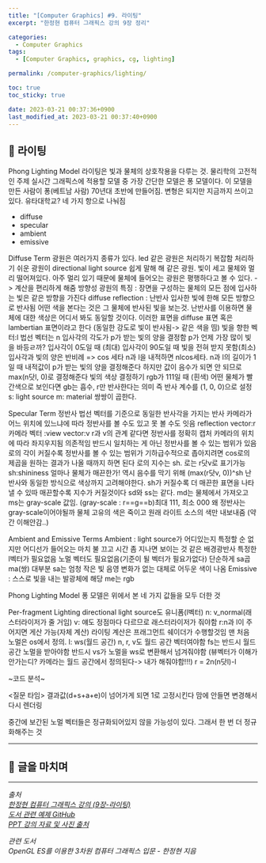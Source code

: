 ```yaml
---
title: "[Computer Graphics] #9. 라이팅"
excerpt: "한정현 컴퓨터 그래픽스 강의 9장 정리"

categories:
  - Computer Graphics
tags:
  - [Computer Graphics, graphics, cg, lighting]

permalink: /computer-graphics/lighting/

toc: true
toc_sticky: true

date: 2023-03-21 00:37:36+0900
last_modified_at: 2023-03-21 00:37:40+0900
---
```


## 👻 라이팅
Phong Lighting Model
라이팅은 빛과 물체의 상호작용을 다루는 것. 물리학의 고전적인 주제
실시간 그래픽스에 적용할 모델 중 가장 간단한 모델은 퐁 모델이다.
이 모델을 만든 사람이 퐁(베트남 사람) 70년대 초반에 만들어짐. 변형은 되지만 지금까지 쓰이고 있다. 유타대학교?
네 가지 항으로 나눠짐
- diffuse
- specular
- ambient
- emissive

Diffuse Term
광원은 여러가지 종류가 있다. led 같은 광원은 처리하기 복잡함
처리하기 쉬운 광원이 directional light source 쉽게 말해 해 같은 광원. 빛이 세고 물체와 멀리 떨어져있다.
아주 멀리 있기 때문에 물체에 들어오는 광원은 평행하다고 볼 수 있다. -> 계산을 편리하게 해줌
방향성 광원의 특징 : 장면을 구성하는 물체의 모든 점에 입사하는 빛은 같은 방향을 가진다
diffuse reflection : 난반사
입사한 빛에 한해 모든 방향으로 반사됨
어떤 색을 본다는 것은 그 물체에 반사된 빛을 보는것. 난반사를 이용하면 물체에 대한 색상은 어디서 봐도 동일할 것이다.
이러한 표면을 diffuse 표면 혹은 lambertian 표면이라고 한다 (동일한 강도로 빛이 반사됨-> 같은 색을 띰)
빛을 향한 벡터:l
법선 벡터는 n
입사각의 각도가 p가 받는 빛의 양을 결정함
p가 언제 가장 많이 빛을 바등ㄹ까? 입사각이 0도일 때 (최대)
입사각이 90도일 때 빛을 전혀 받지 못함(최소)
입사각과 빛의 양은 반비례 => cos 세타
n과 l을 내적하면 nlcos세타. n과 l의 길이가 1일 때 내적값이 p가 받는 빛의 양을 결정해준다
하지만 값이 음수가 되면 안 되므로 max(n닷l, 0)로 결정해준다
빛의 색상 결정하기
rgb가 111일 때 (흰색) 어떤 물체가 빨간색으로 보인다면 gb는 흡수, r만 반사한다는 의미
즉 반사 계수를 (1, 0, 0)으로 설정
s: light source
m: material
쌍쌍이 곱한다.

Specular Term
정반사
법선 벡터를 기준으로 동일한 반사각을 가지는 반사
카메라가 어느 위치에 있느냐에 따라 정반사를 볼 수도 있고 못 볼 수도 잇음
reflection vector:r
카메라 벡터 :view vector:v
r과 v의 관계
같다면 정반사를 정확히 캡처
카메라의 위치에 따라 좌지우지됨 의존적임
반드시 일치하는 게 아닌 정반사를 볼 수 있는 범위가 있음
로의 각이 커질수록 정반사를 볼 수 있는 범위가 기하급수적으로 좁아지려면
cos로의 제곱을 원하는 결과가 나올 때까지 하면 된다
로의 지수는 sh. 로는 r닷v로 표기가능
sh:shininess 얼마나 물체가 매끈한가!
역시 음수를 막기 위해 (max(r닷v, 0))^sh
난반사와 동일한 방식으로 색상까지 고려해야한다.
sh가 커질수록 더 매끈한 표면을 나타낼 수 있따
매끈할수록 지수가 커질것이다
sd와 ss는 같다. md는 물체에서 가져오고 ms는 gray-scale 값임. (gray-scale : r==g==b)최대 111, 최소 000
왜 정반사는 gray-scale이어야될까
물체 고유의 색은 죽이고 원래 라이트 소스의 색만 내보내줌
(약간 이해안감..)

Ambient and Emissive Terms
Ambient : light source가 어디있는지 특정할 순 없지만 어디선가 들어오는
마치 불 끄고 시간 좀 지나면 보이는 것 같은
배경광반사
특정한 l벡터가 필요없음
노멀 벡터도 필요없음(기준이 될 벡터가 필요가없다)
단순하게 sa곱ma(쌍)
대부분 sa는 엄청 작은 빛
음영 변화가 없는 대체로 어두운 색이 나옴
Emissive : 스스로 빛을 내는 발광체에 해당
me는 rgb

Phong Lighting Model
퐁 모델은 위에서 본 네 가지 값들을 모두 더한 것

Per-fragment Lighting
directional light source도 유니폼(l벡터)
n: v_normal(래스터라이저가 줄 거임)
v: 얘도 정점마다 다르므로 래스터라이저가 줘야함
r:n과 l이 주어지면 게산 가능(자체 계산)
라이팅 계산은 프래그먼트 쉐이더가 수행할것임
맨 처음 노멀은 os에서 정의. 
l: ws(월드 공간)
n, r, v도 월드 공간 벡터여야함
fs는 반드시 월드공간 노멀을 받아야함
반드시 vs가 노멀을 ws로 변환해서 넘겨줘야함
(뷰벡터가 이해가 안가는디? 카메라는 월드 공간에서 정의된다-> 내가 해줘야함!!!)
r = 2n(n닷l)-l

~코드 분석~

<질문 타임>
결과값(d+s+a+e)이 넘어가게 되면 1로 고정시킨다
맘에 안들면 변경해서 다시 렌더링

중간에 보간된 노멀 벡터들은 정규화되어있지 않을 가능성이 있다. 그래서 한 번 더 정규화해주는 것




***

## 👻 글을 마치며


***

_출처_   
_[한정현 컴퓨터 그래픽스 강의 (9장-라이팅)](https://youtu.be/_uIjVpAM9l8)_   
_[도서 관련 예제 GitHub](https://github.com/medialab-ku/openGLESbook)_   
_[PPT 강의 자료 및 사진 출처](https://media.korea.ac.kr/books/)_

_관련 도서_   
_OpenGL ES를 이용한 3차원 컴퓨터 그래픽스 입문 - 한정현 지음_   